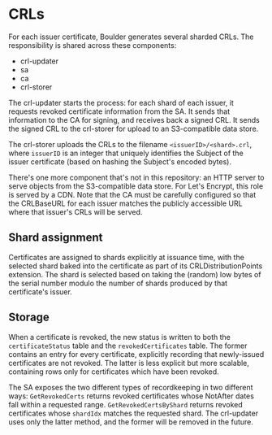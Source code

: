 # CRLs

For each issuer certificate, Boulder generates several sharded CRLs.
The responsibility is shared across these components:

- crl-updater
- sa
- ca
- crl-storer

The crl-updater starts the process: for each shard of each issuer,
it requests revoked certificate information from the SA. It sends
that information to the CA for signing, and receives back a signed
CRL. It sends the signed CRL to the crl-storer for upload to an
S3-compatible data store.

The crl-storer uploads the CRLs to the filename `<issuerID>/<shard>.crl`,
where `issuerID` is an integer that uniquely identifies the Subject of
the issuer certificate (based on hashing the Subject's encoded bytes).

There's one more component that's not in this repository: an HTTP server
to serve objects from the S3-compatible data store. For Let's Encrypt, this
role is served by a CDN. Note that the CA must be carefully configured so
that the CRLBaseURL for each issuer matches the publicly accessible URL
where that issuer's CRLs will be served.

## Shard assignment

Certificates are assigned to shards explicitly at issuance time, with the
selected shard baked into the certificate as part of its CRLDistributionPoints
extension. The shard is selected based on taking the (random) low bytes of the
serial number modulo the number of shards produced by that certificate's issuer.

## Storage

When a certificate is revoked, the new status is written to both the
`certificateStatus` table and the `revokedCertificates` table. The former
contains an entry for every certificate, explicitly recording that newly-issued
certificates are not revoked. The latter is less explicit but more scalable,
containing rows only for certificates which have been revoked.

The SA exposes the two different types of recordkeeping in two different ways:
`GetRevokedCerts` returns revoked certificates whose NotAfter dates fall within
a requested range. `GetRevokedCertsByShard` returns revoked certificates whose
`shardIdx` matches the requested shard. The crl-updater uses only the latter
method, and the former will be removed in the future.
